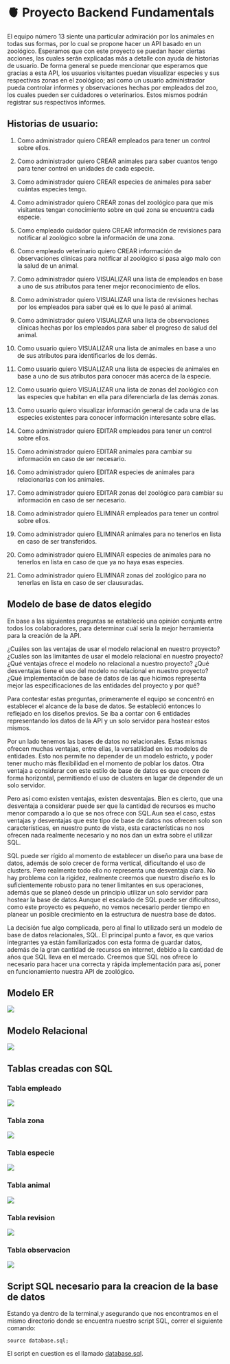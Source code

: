 # 🫀 Proyecto Backend Fundamentals

El equipo número 13 siente una particular admiración por los animales en todas sus formas, por lo cual se propone hacer un API basado en un zoológico. Esperamos que con este proyecto se puedan hacer ciertas acciones, las cuales serán explicadas más a detalle con ayuda de historias de usuario. De forma general se puede mencionar que esperamos que gracias a esta API, los usuarios visitantes puedan visualizar especies y sus respectivas zonas en el zoológico; así como un usuario administrador pueda controlar informes y observaciones hechas por empleados del zoo, los cuales pueden ser cuidadores o veterinarios. Estos mismos podrán registrar sus respectivos informes.

## Historias de usuario: 

1. Como administrador quiero CREAR empleados para tener un control sobre ellos.

2. Como administrador quiero CREAR animales para saber cuantos tengo para tener control en unidades de cada especie.

3. Como administrador quiero CREAR especies de animales para saber cuántas especies tengo.

4. Como administrador quiero CREAR zonas del zoológico para que mis visitantes tengan conocimiento sobre en qué zona se encuentra cada especie.

5. Como empleado cuidador quiero CREAR información de revisiones para notificar al zoológico sobre la información de una zona.

6. Como empleado veterinario quiero CREAR información de observaciones clínicas para notificar al zoológico si pasa algo malo con la salud de un animal.

7. Como administrador quiero VISUALIZAR una lista de empleados en base a uno de sus atributos para tener mejor reconocimiento de ellos.

8. Como administrador quiero VISUALIZAR una lista de revisiones hechas por los empleados para saber qué es lo que le pasó al animal.

9. Como administrador quiero VISUALIZAR una lista de observaciones clínicas hechas por los empleados para saber el progreso de salud del animal.

10. Como usuario quiero VISUALIZAR una lista de animales en base a uno de sus atributos para identificarlos de los demás.

11. Como usuario quiero VISUALIZAR una lista de especies de animales en base a uno de sus atributos para conocer más acerca de la especie.

12. Como usuario quiero VISUALIZAR una lista de zonas del zoológico con las especies que habitan en ella para diferenciarla de las demás zonas.

13. Como usuario quiero visualizar información general de cada una de las especies existentes para conocer información interesante sobre ellas.

14. Como administrador quiero EDITAR empleados para tener un control sobre ellos.

15. Como administrador quiero EDITAR animales para cambiar su información en caso de ser necesario.  

16. Como administrador quiero EDITAR especies de animales para relacionarlas con los animales.

17. Como administrador quiero EDITAR zonas del zoológico para cambiar su información en caso de ser necesario. 
 
18. Como administrador quiero ELIMINAR empleados para tener un control sobre ellos.

19. Como administrador quiero ELIMINAR animales para no tenerlos en lista en caso de ser transferidos.

20. Como administrador quiero ELIMINAR especies de animales para no tenerlos en lista en caso de que ya no haya esas especies.

21. Como administrador quiero ELIMINAR zonas del zoológico para no tenerlas en lista en caso de ser clausuradas.

## Modelo de base de datos elegido

En base a las siguientes preguntas se estableció una opinión conjunta entre todos los colaboradores, para determinar cuál sería la mejor herramienta para la creación de la API.

¿Cuáles son las ventajas de usar el modelo relacional en nuestro proyecto?
¿Cuáles son las limitantes de usar el modelo relacional en nuestro proyecto?
¿Qué ventajas ofrece el modelo no relacional a nuestro proyecto?
¿Qué desventajas tiene el uso del modelo no relacional en nuestro proyecto?
¿Qué implementación de base de datos de las que hicimos representa mejor las especificaciones de las entidades del proyecto y por qué?

Para contestar estas preguntas, primeramente el equipo se concentró en establecer el alcance de la base de datos. Se estableció entonces lo reflejado en los diseños previos. Se iba a contar con 6 entidades representando los datos de la API y un solo servidor para hostear estos mismos.

Por un lado tenemos las bases de datos no relacionales. Estas mismas ofrecen muchas ventajas, entre ellas, la versatilidad en los modelos de entidades. Esto nos permite no depender de un modelo estricto, y poder tener mucho más flexibilidad en el momento de poblar los datos. Otra ventaja a considerar con este estilo de base de datos es que crecen de forma horizontal, permitiendo el uso de clusters en lugar de depender de un solo servidor. 

Pero así como existen ventajas, existen desventajas. Bien es cierto, que una desventaja a considerar puede ser que la cantidad de recursos es mucho menor comparado a lo que se nos ofrece con SQL.Aun sea el caso, estas ventajas y desventajas que este tipo de base de datos nos ofrecen solo son características, en nuestro punto de vista, esta características no nos ofrecen nada realmente necesario y no nos dan un extra sobre el utilizar SQL.

SQL puede ser rígido al momento de establecer un diseño para una base de datos, además de solo crecer de forma vertical, dificultando el uso de clusters. Pero realmente todo ello no representa una desventaja clara. No hay problema con la rigidez, realmente  creemos que nuestro diseño es lo suficientemente robusto para no tener limitantes en sus operaciones, además que se planeó desde un principio utilizar un solo servidor para hostear la base de datos.Aunque el escalado de SQL puede ser dificultoso, como este proyecto es pequeño, no vemos necesario perder tiempo en planear un posible crecimiento en la estructura de nuestra base de datos. 

La decisión fue algo complicada, pero al final lo utilizado será un modelo de base de datos relacionales, SQL. El principal punto a favor, es que varios integrantes ya están familiarizados con esta forma de guardar datos, además de la gran cantidad de recursos en internet, debido a la cantidad de años que SQL lleva en el mercado. Creemos que SQL nos ofrece lo necesario para hacer una correcta y rápida implementación para así, poner en funcionamiento nuestra API de zoológico.



## Modelo ER
![](https://raw.githubusercontent.com/Longaniza/ProyectoFinalBackendBedu/master/assets/imgs/ER.jpg)

## Modelo Relacional
![](https://raw.githubusercontent.com/Longaniza/ProyectoFinalBackendBedu/master/assets/imgs/Relacional.jpg)

## Tablas creadas con SQL

### Tabla empleado
![](https://raw.githubusercontent.com/Longaniza/ProyectoFinalBackendBedu/master/assets/imgs/empleadotable.png)

### Tabla zona
![](https://raw.githubusercontent.com/Longaniza/ProyectoFinalBackendBedu/master/assets/imgs/zonatable.png)

### Tabla especie
![](https://raw.githubusercontent.com/Longaniza/ProyectoFinalBackendBedu/master/assets/imgs/especietable.png)

### Tabla animal
![](https://raw.githubusercontent.com/Longaniza/ProyectoFinalBackendBedu/master/assets/imgs/animaltable.png)

### Tabla revision
![](https://raw.githubusercontent.com/Longaniza/ProyectoFinalBackendBedu/master/assets/imgs/revisiontable.png)

### Tabla observacion
![](https://raw.githubusercontent.com/Longaniza/ProyectoFinalBackendBedu/master/assets/imgs/observaciontable.png)

## Script SQL necesario para la creacion de la base de datos
Estando ya dentro de la terminal,y asegurando que nos encontramos en el mismo directorio donde se encuentra nuestro script SQL, correr el siguiente comando:
``` 
source database.sql;
```
El script en cuestion es el llamado [database.sql](https://github.com/Longaniza/ProyectoFinalBackendBedu/blob/master/database.sql).
